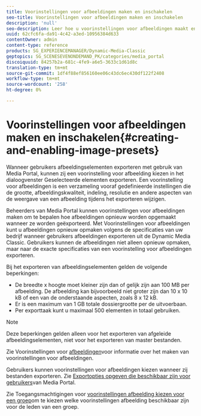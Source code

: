```yaml
---
title: Voorinstellingen voor afbeeldingen maken en inschakelen
seo-title: Voorinstellingen voor afbeeldingen maken en inschakelen
description: 'null'
seo-description: Leer hoe u voorinstellingen voor afbeeldingen maakt en inschakelt.
uuid: 62cfc6fa-da91-4c42-a3ed-10956384d633
contentOwner: admin
content-type: reference
products: SG_EXPERIENCEMANAGER/Dynamic-Media-Classic
geptopics: SG_SCENESEVENONDEMAND_PK/categories/media_portal
discoiquuid: 84257b2a-681c-4fe9-a6e5-3633c1d61d8c
translation-type: tm+mt
source-git-commit: 1df4f88ef856160ee06c43dc6ec430df122f2408
workflow-type: tm+mt
source-wordcount: '258'
ht-degree: 0%

---
```



# Voorinstellingen voor afbeeldingen maken en inschakelen{#creating-and-enabling-image-presets}

Wanneer gebruikers afbeeldingselementen exporteren met gebruik van Media Portal, kunnen zij een voorinstelling voor afbeelding kiezen in het dialoogvenster Geselecteerde elementen exporteren. Een voorinstelling voor afbeeldingen is een verzameling vooraf gedefinieerde instellingen die de grootte, afbeeldingskwaliteit, indeling, resolutie en andere aspecten van de weergave van een afbeelding tijdens het exporteren wijzigen.

Beheerders van Media Portal kunnen voorinstellingen voor afbeeldingen maken om te bepalen hoe afbeeldingen opnieuw worden opgemaakt wanneer ze worden geëxporteerd. Met Voorinstellingen voor afbeeldingen kunt u afbeeldingen opnieuw opmaken volgens de specificaties van uw bedrijf wanneer gebruikers afbeeldingen exporteren uit de Dynamic Media Classic. Gebruikers kunnen de afbeeldingen niet alleen opnieuw opmaken, maar naar de exacte specificaties van een voorinstelling voor afbeeldingen exporteren.

Bij het exporteren van afbeeldingselementen gelden de volgende beperkingen:

* De breedte x hoogte moet kleiner zijn dan of gelijk zijn aan 100 MB per afbeelding. De afbeelding kan bijvoorbeeld niet groter zijn dan 10 x 10 kB of een van de onderstaande aspecten, zoals 8 x 12 kB.
* Er is een maximum van 1 GB totale dossiergrootte per de uitvoerbaan.
* Per exporttaak kunt u maximaal 500 elementen in totaal gebruiken.

>[!NOTE]
>
>Deze beperkingen gelden alleen voor het exporteren van afgeleide afbeeldingselementen, niet voor het exporteren van master bestanden.

Zie Voorinstellingen voor [afbeeldingen](application-setup.md#image_presets)voor informatie over het maken van voorinstellingen voor afbeeldingen.

Gebruikers kunnen voorinstellingen voor afbeeldingen kiezen wanneer zij bestanden exporteren. Zie [Exportopties opgeven die beschikbaar zijn voor gebruikers](specifying-export-options-available-media.md#specifying_export_options_available_to_media_portal_users)van Media Portal.

Zie Toegangsmachtigingen voor [voorinstellingen afbeelding kiezen voor een groep](creating-media-portal-groups.md#choosing_image_preset_access_permissions_for_a_group)om te kiezen welke voorinstellingen afbeelding beschikbaar zijn voor de leden van een groep.
